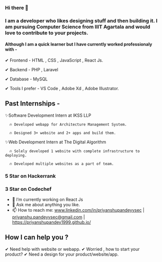 ### Hi there 👋

### I am a developer who likes designing stuff and then building it. I am pursuing Computer Science from IIIT Agartala and would love to contribute to your projects.  

#### Although I am a quick learner but I have currently worked professionaly with - 
✔ Frontend - HTML , CSS , JavaScript , React Js.

✔ Backend - PHP , Laravel

✔ Database - MySQL

✔ Tools I prefer - VS Code , Adobe Xd , Adobe Illustrator.

## Past Internships -  
✨Software Development Intern at IKSS LLP    

      🔥 Developed webapp for Architecture Management System.
   
      🔥 Designed 3+ website and 2+ apps and build them.
   
   
✨Web Development Intern at The Digital Algorithm 

      🔥 Solely developed 1 website with complete infrastructure to deploying.
   
      🔥 Developed multiple websites as a part of team.

### 5 Star on Hackerrank 
### 3 Star on Codechef


- 🔭 I’m currently working on React Js
- 💬 Ask me about anything you like.
- 📫 How to reach me: www.linkedin.com/in/priyanshupandeyvsec  | priyanshu.pandeyvsec@gmail.com |  https://priyanshupandey1999.github.io/ 

## How I can help you ?
✔ Need help with website or webapp.
✔ Worried , how to start your product?
✔ Need a design for your product/website/app.

<!--
**priyanshupandey1999/priyanshupandey1999** is a ✨ _special_ ✨ repository because its `README.md` (this file) appears on your GitHub profile.

Here are some ideas to get you started:

- 🔭 I’m currently working on ...
- 🌱 I’m currently learning ...
- 👯 I’m looking to collaborate on ...
- 🤔 I’m looking for help with ...
- 💬 Ask me about ...
- 📫 How to reach me: ...
- 😄 Pronouns: ...
- ⚡ Fun fact: ...
-->
